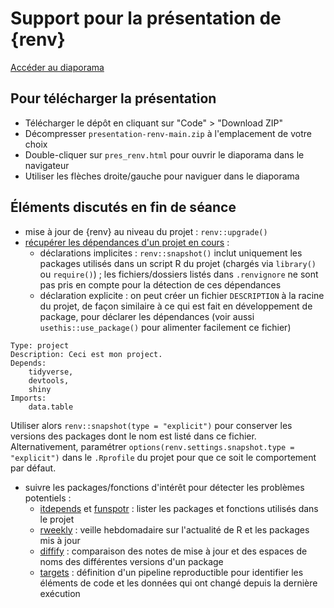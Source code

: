 # Support pour la présentation de {renv}

[Accéder au diaporama](https://mit5u.github.io/presentation-renv/#/title-slide)

## Pour télécharger la présentation

* Télécharger le dépôt en cliquant sur "Code" > "Download ZIP"
* Décompresser `presentation-renv-main.zip` à l'emplacement de votre choix
* Double-cliquer sur `pres_renv.html` pour ouvrir le diaporama dans le navigateur
* Utiliser les flèches droite/gauche pour naviguer dans le diaporama

## Éléments discutés en fin de séance

* mise à jour de {renv} au niveau du projet : `renv::upgrade()`
* [récupérer les dépendances d'un projet en cours](https://rstudio.github.io/renv/articles/renv.html) :
    * déclarations implicites : `renv::snapshot()` inclut uniquement les packages utilisés dans un script R du projet (chargés via `library()` ou `require()`) ; les fichiers/dossiers listés dans `.renvignore` ne sont pas pris en compte pour la détection de ces dépendances
    * déclaration explicite : on peut créer un fichier `DESCRIPTION` à la racine du projet, de façon similaire à ce qui est fait en développement de package, pour déclarer les dépendances (voir aussi `usethis::use_package()` pour alimenter facilement ce fichier)
    
```
Type: project
Description: Ceci est mon project.
Depends:
    tidyverse,
    devtools,
    shiny
Imports:
    data.table
```

Utiliser alors `renv::snapshot(type = "explicit")` pour conserver les versions des packages dont le nom est listé dans ce fichier. Alternativement, paramétrer `options(renv.settings.snapshot.type = "explicit")` dans le `.Rprofile` du projet pour que ce soit le comportement par défaut.

* suivre les packages/fonctions d'intérêt pour détecter les problèmes potentiels :
    * [itdepends](https://www.tidyverse.org/blog/2019/05/itdepends/) et [funspotr](https://github.com/brshallo/funspotr) : lister les packages et fonctions utilisés dans le projet
    * [rweekly](https://rweekly.org/#UpdatedPackages) : veille hebdomadaire sur l'actualité de R et les packages mis à jour
    * [diffify](https://diffify.com/R/) : comparaison des notes de mise à jour et des espaces de noms des différentes versions d'un package
    * [targets](https://books.ropensci.org/targets/walkthrough.html) : définition d'un pipeline reproductible pour identifier les éléments de code et les données qui ont changé depuis la dernière exécution
